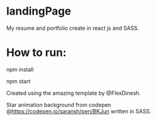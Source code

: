 # landingPage
My resume and portfolio create in react js and SASS.

# How to run:
npm install

npm start

 Created using the amazing template by @FlexDinesh.
 
Star animation background from codepen @https://codepen.io/saransh/pen/BKJun written in SASS.

